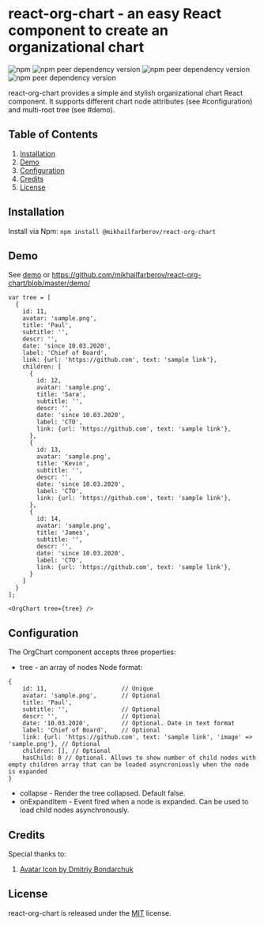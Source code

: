 # react-org-chart - an easy React component to create an organizational chart

![npm](https://img.shields.io/npm/v/@mikhailfarberov/react-org-chart)
![npm peer dependency version](https://img.shields.io/npm/dependency-version/@mikhailfarberov/react-org-chart/peer/react)
![npm peer dependency version](https://img.shields.io/npm/dependency-version/@mikhailfarberov/react-org-chart/peer/react-dom)
![npm peer dependency version](https://img.shields.io/npm/dependency-version/@mikhailfarberov/react-org-chart/peer/prop-types)

react-org-chart provides a simple and stylish organizational chart React component. It supports different chart node attributes (see #configuration) and multi-root tree (see #demo).

## Table of Contents

1. [Installation](#installation)
2. [Demo](#usage)
3. [Configuration](#configuration)
4. [Credits](#credits)
5. [License](#license)

## Installation

Install via Npm:
```npm install @mikhailfarberov/react-org-chart```

## Demo

See [demo](https://itworks.pw/demo/react-org-chart/) or https://github.com/mikhailfarberov/react-org-chart/blob/master/demo/

```
var tree = [
  {
    id: 11,
    avatar: 'sample.png',
    title: 'Paul',
    subtitle: '',
    descr: '',
    date: 'since 10.03.2020',
    label: 'Chief of Board',
    link: {url: 'https://github.com', text: 'sample link'}, 
    children: [
      {
        id: 12,
        avatar: 'sample.png',
        title: 'Sara',
        subtitle: '',
        descr: '',
        date: 'since 10.03.2020',
        label: 'CTO',
        link: {url: 'https://github.com', text: 'sample link'}, 
      },
      {
        id: 13,
        avatar: 'sample.png',
        title: 'Kevin',
        subtitle: '',
        descr: '',
        date: 'since 10.03.2020',
        label: 'CTO',
        link: {url: 'https://github.com', text: 'sample link'}, 
      },
      {
        id: 14,
        avatar: 'sample.png',
        title: 'James',
        subtitle: '',
        descr: '',
        date: 'since 10.03.2020',
        label: 'CTO',
        link: {url: 'https://github.com', text: 'sample link'}, 
      }
    ]
  }
];

<OrgChart tree={tree} />
```

## Configuration

The OrgChart component accepts three properties:
* tree - an array of nodes
Node format:
```
{
    id: 11,                     // Unique
    avatar: 'sample.png',       // Optional
    title: 'Paul',
    subtitle: '',               // Optional
    descr: '',                  // Optional
    date: '10.03.2020',         // Optional. Date in text format
    label: 'Chief of Board',    // Optional
    link: {url: 'https://github.com', text: 'sample link', 'image' => 'sample.png'}, // Optional
    children: [], // Optional
    hasChild: 0 // Optional. Allows to show number of child nodes with empty children array that can be loaded asyncroniously when the node is expanded
}
```

* collapse - Render the tree collapsed. Default false.
* onExpandItem - Event fired when a node is expanded. Can be used to load child nodes asynchronously.

## Credits
Special thanks to:
1. [Avatar Icon by Dmitriy Bondarchuk](https://iconscout.com/icons/avatar)

## License
react-org-chart is released under the [MIT](https://github.com/mikhailfarberov/react-org-chart/blob/master/LICENSE) license.
